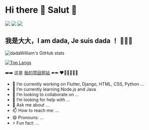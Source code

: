# Hi there 👋 Salut 🔆
![](https://img.shields.io/badge/python-3.9-orange?style=for-the-badge&logo=python&logoColor=orange)
![](https://img.shields.io/badge/django-4.1.5-green?style=for-the-badge&logo=django&logoColor=green)
![](https://img.shields.io/badge/flutter-3.3.10-blue?style=for-the-badge&logo=flutter&logoColor=blue)

## 我是大大，I am dada, Je suis dada ！ 🧑🏻‍💻 

![dadaWilliam's GitHub stats](https://github-readme-stats.vercel.app/api?username=dadaWilliam&show_icons=true)

[![Top Langs](https://github-readme-stats.vercel.app/api/top-langs/?username=dadaWilliam&layout=compact)](https://github.com/anuraghazra/github-readme-stats)

➡️➡️ 这是 [我的项目网站](https://edu.iamdada.xyz) ⬅️⬅️ ❤️🧡💛💚💙💜
- 🔭 I’m currently working on Flutter, Django, HTML, CSS, Python ...
- 🌱 I’m currently learning Node.js and Java
- 👯 I’m looking to collaborate on ...
- 🤔 I’m looking for help with ...
- 💬 Ask me about ...
- 📫 How to reach me: ...
- 😄 Pronouns: ...
- ⚡ Fun fact: ...

